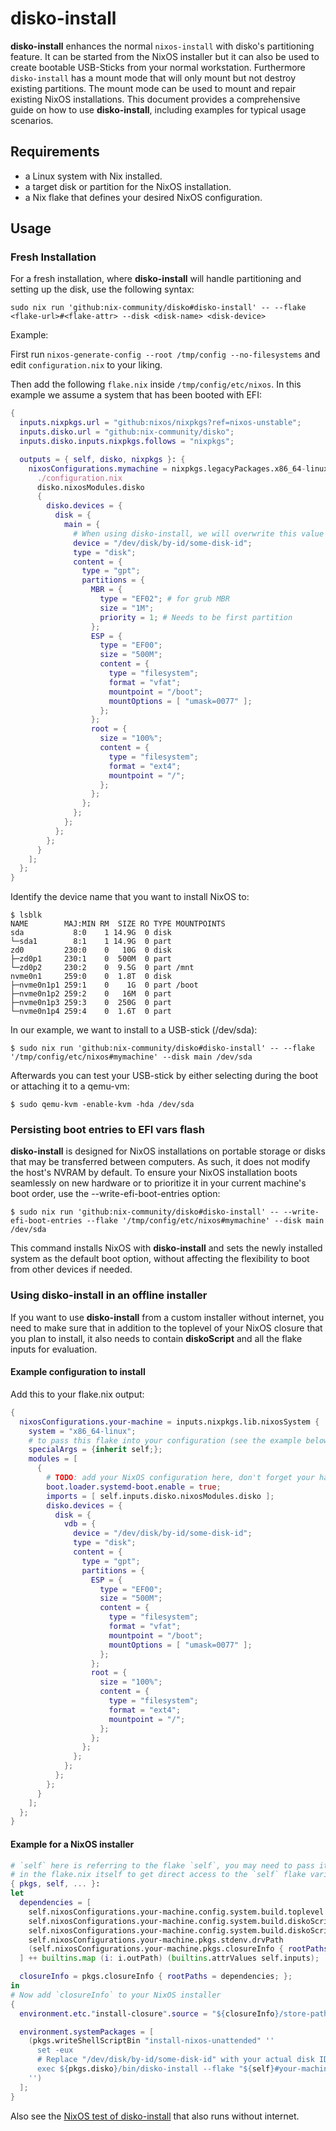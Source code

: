 # disko-install

**disko-install** enhances the normal `nixos-install` with disko's partitioning
feature. It can be started from the NixOS installer but it can also be used to
create bootable USB-Sticks from your normal workstation. Furthermore
`disko-install` has a mount mode that will only mount but not destroy existing
partitions. The mount mode can be used to mount and repair existing NixOS
installations. This document provides a comprehensive guide on how to use
**disko-install**, including examples for typical usage scenarios.

## Requirements

- a Linux system with Nix installed.
- a target disk or partition for the NixOS installation.
- a Nix flake that defines your desired NixOS configuration.

## Usage

### Fresh Installation

For a fresh installation, where **disko-install** will handle partitioning and
setting up the disk, use the following syntax:

```console
sudo nix run 'github:nix-community/disko#disko-install' -- --flake <flake-url>#<flake-attr> --disk <disk-name> <disk-device>
```

Example:

First run `nixos-generate-config --root /tmp/config --no-filesystems` and edit
`configuration.nix` to your liking.

Then add the following `flake.nix` inside `/tmp/config/etc/nixos`. In this
example we assume a system that has been booted with EFI:

```nix
{
  inputs.nixpkgs.url = "github:nixos/nixpkgs?ref=nixos-unstable";
  inputs.disko.url = "github:nix-community/disko";
  inputs.disko.inputs.nixpkgs.follows = "nixpkgs";

  outputs = { self, disko, nixpkgs }: {
    nixosConfigurations.mymachine = nixpkgs.legacyPackages.x86_64-linux.nixos [
      ./configuration.nix
      disko.nixosModules.disko
      {
        disko.devices = {
          disk = {
            main = {
              # When using disko-install, we will overwrite this value from the commandline
              device = "/dev/disk/by-id/some-disk-id";
              type = "disk";
              content = {
                type = "gpt";
                partitions = {
                  MBR = {
                    type = "EF02"; # for grub MBR
                    size = "1M";
                    priority = 1; # Needs to be first partition
                  };
                  ESP = {
                    type = "EF00";
                    size = "500M";
                    content = {
                      type = "filesystem";
                      format = "vfat";
                      mountpoint = "/boot";
                      mountOptions = [ "umask=0077" ];
                    };
                  };
                  root = {
                    size = "100%";
                    content = {
                      type = "filesystem";
                      format = "ext4";
                      mountpoint = "/";
                    };
                  };
                };
              };
            };
          };
        };
      }
    ];
  };
}
```

Identify the device name that you want to install NixOS to:

```console
$ lsblk
NAME        MAJ:MIN RM  SIZE RO TYPE MOUNTPOINTS
sda           8:0    1 14.9G  0 disk
└─sda1        8:1    1 14.9G  0 part
zd0         230:0    0   10G  0 disk
├─zd0p1     230:1    0  500M  0 part
└─zd0p2     230:2    0  9.5G  0 part /mnt
nvme0n1     259:0    0  1.8T  0 disk
├─nvme0n1p1 259:1    0    1G  0 part /boot
├─nvme0n1p2 259:2    0   16M  0 part
├─nvme0n1p3 259:3    0  250G  0 part
└─nvme0n1p4 259:4    0  1.6T  0 part
```

In our example, we want to install to a USB-stick (/dev/sda):

```console
$ sudo nix run 'github:nix-community/disko#disko-install' -- --flake '/tmp/config/etc/nixos#mymachine' --disk main /dev/sda
```

Afterwards you can test your USB-stick by either selecting during the boot or
attaching it to a qemu-vm:

```
$ sudo qemu-kvm -enable-kvm -hda /dev/sda
```

### Persisting boot entries to EFI vars flash

**disko-install** is designed for NixOS installations on portable storage or
disks that may be transferred between computers. As such, it does not modify the
host's NVRAM by default. To ensure your NixOS installation boots seamlessly on
new hardware or to prioritize it in your current machine's boot order, use the
--write-efi-boot-entries option:

```console
$ sudo nix run 'github:nix-community/disko#disko-install' -- --write-efi-boot-entries --flake '/tmp/config/etc/nixos#mymachine' --disk main /dev/sda
```

This command installs NixOS with **disko-install** and sets the newly installed
system as the default boot option, without affecting the flexibility to boot
from other devices if needed.

### Using disko-install in an offline installer

If you want to use **disko-install** from a custom installer without internet,
you need to make sure that in addition to the toplevel of your NixOS closure
that you plan to install, it also needs to contain  **diskoScript** and all the
flake inputs for evaluation.

#### Example configuration to install

Add this to your flake.nix output:

```nix
{
  nixosConfigurations.your-machine = inputs.nixpkgs.lib.nixosSystem {
    system = "x86_64-linux";
    # to pass this flake into your configuration (see the example below)
    specialArgs = {inherit self;};
    modules = [
      {
        # TODO: add your NixOS configuration here, don't forget your hardware-configuration.nix as well!
        boot.loader.systemd-boot.enable = true;
        imports = [ self.inputs.disko.nixosModules.disko ];
        disko.devices = {
          disk = {
            vdb = {
              device = "/dev/disk/by-id/some-disk-id";
              type = "disk";
              content = {
                type = "gpt";
                partitions = {
                  ESP = {
                    type = "EF00";
                    size = "500M";
                    content = {
                      type = "filesystem";
                      format = "vfat";
                      mountpoint = "/boot";
                      mountOptions = [ "umask=0077" ];
                    };
                  };
                  root = {
                    size = "100%";
                    content = {
                      type = "filesystem";
                      format = "ext4";
                      mountpoint = "/";
                    };
                  };
                };
              };
            };
          };
        };
      }
    ];
  };
}
```

#### Example for a NixOS installer

```nix
# `self` here is referring to the flake `self`, you may need to pass it using `specialArgs` or define your NixOS installer configuration
# in the flake.nix itself to get direct access to the `self` flake variable.
{ pkgs, self, ... }:
let
  dependencies = [
    self.nixosConfigurations.your-machine.config.system.build.toplevel
    self.nixosConfigurations.your-machine.config.system.build.diskoScript
    self.nixosConfigurations.your-machine.config.system.build.diskoScript.drvPath
    self.nixosConfigurations.your-machine.pkgs.stdenv.drvPath
    (self.nixosConfigurations.your-machine.pkgs.closureInfo { rootPaths = [ ]; }).drvPath
  ] ++ builtins.map (i: i.outPath) (builtins.attrValues self.inputs);

  closureInfo = pkgs.closureInfo { rootPaths = dependencies; };
in
# Now add `closureInfo` to your NixOS installer
{
  environment.etc."install-closure".source = "${closureInfo}/store-paths";

  environment.systemPackages = [
    (pkgs.writeShellScriptBin "install-nixos-unattended" ''
      set -eux
      # Replace "/dev/disk/by-id/some-disk-id" with your actual disk ID
      exec ${pkgs.disko}/bin/disko-install --flake "${self}#your-machine" --disk vdb "/dev/disk/by-id/some-disk-id"
    '')
  ];
}
```

Also see the
[NixOS test of disko-install](https://github.com/nix-community/disko/blob/master/tests/disko-install/default.nix)
that also runs without internet.
